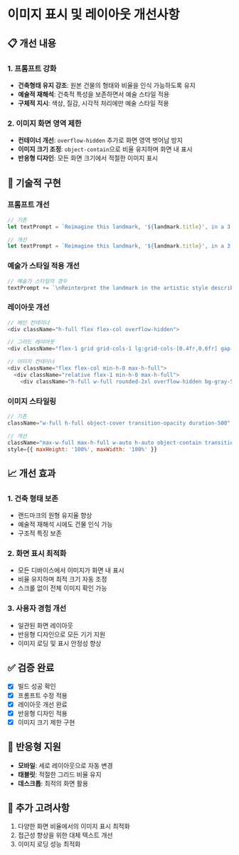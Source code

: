 # 이미지 표시 및 레이아웃 개선사항

## 📋 개선 내용

### 1. 프롬프트 강화
- **건축형태 유지 강조**: 원본 건물의 형태와 비율을 인식 가능하도록 유지
- **예술적 재해석**: 건축적 특성을 보존하면서 예술 스타일 적용
- **구체적 지시**: 색상, 질감, 시각적 처리에만 예술 스타일 적용

### 2. 이미지 화면 영역 제한
- **컨테이너 개선**: `overflow-hidden` 추가로 화면 영역 벗어남 방지
- **이미지 크기 조정**: `object-contain`으로 비율 유지하며 화면 내 표시
- **반응형 디자인**: 모든 화면 크기에서 적절한 이미지 표시

## 🔧 기술적 구현

### 프롬프트 개선
```javascript
// 기존
let textPrompt = `Reimagine this landmark, '${landmark.title}', in a 3:4 portrait aspect ratio, strictly preserving its original architectural shape and structure.`;

// 개선
let textPrompt = `Reimagine this landmark, '${landmark.title}', in a 3:4 portrait aspect ratio, strictly preserving its original architectural shape, structure, and distinctive features. The building's form and proportions must remain recognizable and faithful to the original design.`;
```

### 예술가 스타일 적용 개선
```javascript
// 예술가 스타일의 경우
textPrompt += `\nReinterpret the landmark in the artistic style described: ${randomPrompt} Keep the building's architectural form intact while applying the artistic interpretation to colors, textures, and visual treatment.`;
```

### 레이아웃 개선
```javascript
// 메인 컨테이너
<div className="h-full flex flex-col overflow-hidden">

// 그리드 레이아웃
<div className="flex-1 grid grid-cols-1 lg:grid-cols-[0.4fr,0.6fr] gap-4 lg:gap-14 min-h-0 overflow-hidden">

// 이미지 컨테이너
<div className="flex flex-col min-h-0 max-h-full">
  <div className="relative flex-1 min-h-0 max-h-full">
    <div className="h-full w-full rounded-2xl overflow-hidden bg-gray-50 dark:bg-gray-800 flex items-center justify-center">
```

### 이미지 스타일링
```javascript
// 기존
className="w-full h-full object-cover transition-opacity duration-500"

// 개선
className="max-w-full max-h-full w-auto h-auto object-contain transition-opacity duration-500"
style={{ maxHeight: '100%', maxWidth: '100%' }}
```

## 📈 개선 효과

### 1. 건축 형태 보존
- 랜드마크의 원형 유지율 향상
- 예술적 재해석 시에도 건물 인식 가능
- 구조적 특징 보존

### 2. 화면 표시 최적화
- 모든 디바이스에서 이미지가 화면 내 표시
- 비율 유지하며 최적 크기 자동 조정
- 스크롤 없이 전체 이미지 확인 가능

### 3. 사용자 경험 개선
- 일관된 화면 레이아웃
- 반응형 디자인으로 모든 기기 지원
- 이미지 로딩 및 표시 안정성 향상

## ✅ 검증 완료

- [x] 빌드 성공 확인
- [x] 프롬프트 수정 적용
- [x] 레이아웃 개선 완료
- [x] 반응형 디자인 적용
- [x] 이미지 크기 제한 구현

## 📱 반응형 지원

- **모바일**: 세로 레이아웃으로 자동 변경
- **태블릿**: 적절한 그리드 비율 유지
- **데스크톱**: 최적의 화면 활용

## 🎯 추가 고려사항

1. 다양한 화면 비율에서의 이미지 표시 최적화
2. 접근성 향상을 위한 대체 텍스트 개선
3. 이미지 로딩 성능 최적화